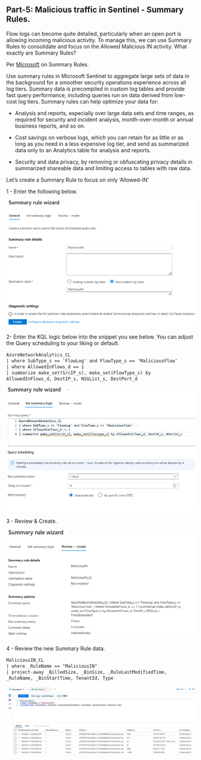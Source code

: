 ## Part-5: Malicious traffic in Sentinel - Summary Rules. ## 

Flow logs can become quite detailed, particularly when an open port is allowing incoming malicious activity. To manage this, we can use Summary Rules to consolidate and focus on the Allowed Malicious IN activity. What exactly are Summary Rules?

Per [Microsoft](https://learn.microsoft.com/en-us/azure/sentinel/summary-rules) on Summary Rules.

Use summary rules in Microsoft Sentinel to aggregate large sets of data in the background for a smoother security operations experience across all log tiers. Summary data is precompiled in custom log tables and provide fast query performance, including queries run on data derived from low-cost log tiers. Summary rules can help optimize your data for:

- Analysis and reports, especially over large data sets and time ranges, as required for security and incident analysis, month-over-month or annual business reports, and so on.

- Cost savings on verbose logs, which you can retain for as little or as long as you need in a less expensive log tier, and send as summarized data only to an Analytics table for analysis and reports.

- Security and data privacy, by removing or obfuscating privacy details in summarized shareable data and limiting access to tables with raw data.

Let’s create a Summary Rule to focus on only ‘Allowed-IN’

1 - Enter the following below.

![](https://github.com/Cyberlorians/uploadedimages/blob/main/sr1.png)

2- Enter the KQL logic below into the snippet you see below. You can adjust the Query scheduling to your liking or default.

```
AzureNetworkAnalytics_CL
| where SubType_s == 'FlowLog' and FlowType_s == 'MaliciousFlow'    
| where AllowedInFlows_d == 1
| summarize make_set(SrcIP_s), make_set(FlowType_s) by AllowedInFlows_d, DestIP_s, NSGList_s, DestPort_d
```

![](https://github.com/Cyberlorians/uploadedimages/blob/main/sr2.png)

3 - Review & Create.

![](https://github.com/Cyberlorians/uploadedimages/blob/main/sr3.png)

4 - Review the new Summary Rule data.

```
MaliciousIN_CL
| where _RuleName == "MaliciousIN"
| project-away _BilledSize, _BinSize, _RuleLastModifiedTime, _RuleName, _BinStartTime, TenantId, Type
```


![](https://github.com/Cyberlorians/uploadedimages/blob/main/sr4.png)
